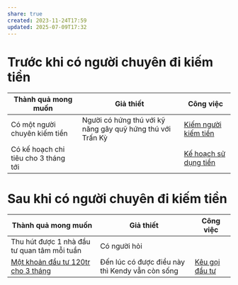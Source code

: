 ```yaml
---
share: true
created: 2023-11-24T17:59
updated: 2025-07-09T17:32
---
```

# Trước khi có người chuyên đi kiếm tiền
| Thành quả mong muốn                  | Giả thiết                                                  | Công việc                 |
| ------------------------------------ | ---------------------------------------------------------- | ------------------------- |
| Có một người chuyên kiếm tiền        | Người có hứng thú với kỹ năng gây quỹ hứng thú với Trấn Kỳ | [Kiếm người kiếm tiền](../../%C4%90%E1%BB%99i%20ng%C5%A9/Ki%E1%BA%BFm%20ng%C6%B0%E1%BB%9Di%20ki%E1%BA%BFm%20ti%E1%BB%81n.md)  |
| Có kế hoạch chi tiêu cho 3 tháng tới |                                                            | [Kế hoạch sử dụng tiền](../K%E1%BA%BF%20ho%E1%BA%A1ch%20s%E1%BB%AD%20d%E1%BB%A5ng%20ti%E1%BB%81n.md) |

# Sau khi có người chuyên đi kiếm tiền
| Thành quả mong muốn                         | Giả thiết                                       | Công việc               |
| ------------------------------------------- | ----------------------------------------------- | ----------------------- |
| Thu hút được 1 nhà đầu tư quan tâm mỗi tuần | Có người hỏi                                    |                         |
| [Một khoản đầu tư 120tr cho 3 tháng](../../../3%20Th%C3%A0nh%20qu%E1%BA%A3%20mong%20mu%E1%BB%91n/M%E1%BB%99t%20kho%E1%BA%A3n%20%C4%91%E1%BA%A7u%20t%C6%B0%20120tr%20cho%203%20th%C3%A1ng.md)      | Đến lúc có được điều này thì Kendy vẫn còn sống | [Kêu gọi đầu tư](../../../../../../../%E2%9A%A1Hi%E1%BB%83u%20bi%E1%BA%BFt%20s%C3%A2u/%CE%9E%20Kh%C3%A1i%20ni%E1%BB%87m/Qu%E1%BB%B9.md) |
